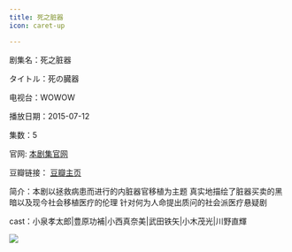 ```yaml
---
title: 死之脏器
icon: caret-up

---
```


剧集名：死之脏器

タイトル：死の臓器

电视台：WOWOW

播放日期：2015-07-12

集数：5

官网: [本剧集官网](https://www.wowow.co.jp/detail/106908)

豆瓣链接： [豆瓣主页](https://movie.douban.com/subject/26392846/)


简介：本剧以拯救病患而进行的内脏器官移植为主题 真实地描绘了脏器买卖的黑暗以及现今社会移植医疗的伦理 针对何为人命提出质问的社会派医疗悬疑剧

cast：小泉孝太郎|豊原功補|小西真奈美|武田铁矢|小木茂光|川野直輝

![](https://listpic.tsgsanjiao.com/2015/2015szzq.jpg)